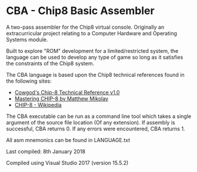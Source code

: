 # CBA - Chip8 Basic Assembler

A two-pass assembler for the Chip8 virtual console. Originally an extracurricular project relating to a Computer Hardware and Operating Systems module.

Built to explore "ROM" development for a limited/restricted system, the language can be used to develop any type of game so long as it satisfies the constraints of the Chip8 system.

The CBA language is based upon the Chip8 technical references found in the following sites:
* [Cowgod's Chip-8 Technical Reference v1.0](http://devernay.free.fr/hacks/chip8/C8TECH10.HTM) 
* [Mastering CHIP-8 by Matthew Mikolay](http://mattmik.com/files/chip8/mastering/chip8.html)
* [CHIP-8 - Wikipedia](https://en.wikipedia.org/wiki/CHIP-8)

The CBA executable can be run as a command line tool which takes a single argument of the source file location (Of any extension).
If assembly is successful, CBA returns 0. If any errors were encountered, CBA returns 1.

All asm mnemonics can be found in LANGUAGE.txt

Last compiled: 8th January 2018

Compiled using Visual Studio 2017 (version 15.5.2)

